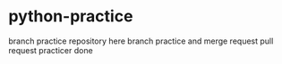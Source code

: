 # python-practice
branch practice repository 
here branch practice and merge request 
pull request practicer done 
